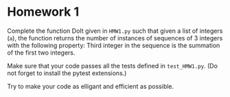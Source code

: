 # Homework 1

Complete the function DoIt given in `HMW1.py` such that given a list of integers (`a`), the function returns the number of instances of sequences of 3 integers with the following property: Third integer in the sequence is the summation of the first two integers.

Make sure that your code passes all the tests defined in `test_HMW1.py`. (Do not forget to install the pytest extensions.)

Try to make your code as elligant and efficient as possible.
